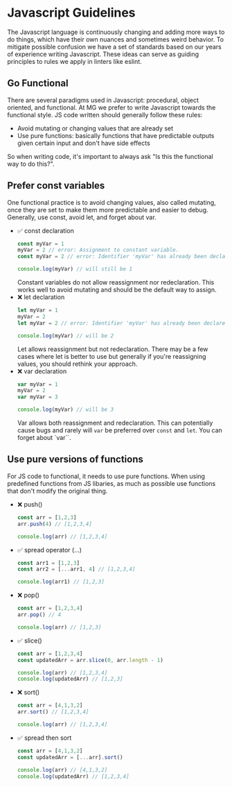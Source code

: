 # Javascript Guidelines

The Javascript language is continuously changing and adding more ways to do things, which have their own nuances and sometimes weird behavior. To mitigate possible confusion we have a set of standards based on our years of experience writing Javascript. These ideas can serve as guiding principles to rules we apply in linters like eslint.

## Go Functional

There are several paradigms used in Javascript: procedural, object oriented, and functional. At MG we prefer to write Javascript towards the functional style. JS code written should generally follow these rules:

- Avoid mutating or changing values that are already set
- Use pure functions: basically functions that have predictable outputs given certain input and don't have side effects

So when writing code, it's important to always ask "Is this the functional way to do this?".

## Prefer const variables

One functional practice is to avoid changing values, also called mutating, once they are set to make them more predictable and easier to debug. Generally, use const, avoid let, and forget about var.

- ✅ const declaration
    ```javascript
    const myVar = 1
    myVar = 2 // error: Assignment to constant variable.
    const myVar = 2 // error: Identifier 'myVar' has already been declared

    console.log(myVar) // will still be 1
    ```
    Constant variables do not allow reassignment nor redeclaration. This works well to avoid mutating and should be the default way to assign.
- ❌ let declaration
    ```javascript
    let myVar = 1
    myVar = 2
    let myVar = 2 // error: Identifier 'myVar' has already been declared

    console.log(myVar) // will be 2
    ```
    Let allows reassignment but not redeclaration. There may be a few cases where let is better to use but generally if you're reassigning values, you should rethink your approach.
- ❌ var declaration
    ```javascript
    var myVar = 1
    myVar = 2
    var myVar = 3

    console.log(myVar) // will be 3
    ```
    Var allows both reassignment and redeclaration. This can potentially cause bugs and rarely will `var` be preferred over `const` and `let`. You can forget about `var``.

## Use pure versions of functions

For JS code to functional, it needs to use pure functions. When using predefined functions from JS libaries, as much as possible use functions that don't modify the original thing.

- ❌ push()
    ```javascript
    const arr = [1,2,3]
    arr.push(4) // [1,2,3,4]

    console.log(arr) // [1,2,3,4]
    ```
- ✅ spread operator (...)
    ```javascript
    const arr1 = [1,2,3]
    const arr2 = [...arr1, 4] // [1,2,3,4]

    console.log(arr1) // [1,2,3]
    ```
- ❌ pop()
    ```javascript
    const arr = [1,2,3,4]
    arr.pop() // 4

    console.log(arr) // [1,2,3]
    ```
- ✅ slice()
    ```javascript
    const arr = [1,2,3,4]
    const updatedArr = arr.slice(0, arr.length - 1)

    console.log(arr) // [1,2,3,4]
    console.log(updatedArr) // [1,2,3]
    ```
- ❌ sort()
    ```javascript
    const arr = [4,1,3,2]
    arr.sort() // [1,2,3,4]

    console.log(arr) // [1,2,3,4]
    ```
- ✅ spread then sort
    ```javascript
    const arr = [4,1,3,2]
    const updatedArr = [...arr].sort()

    console.log(arr) // [4,1,3,2]
    console.log(updatedArr) // [1,2,3,4]
    ```
